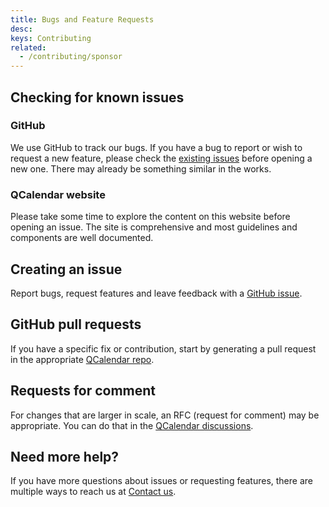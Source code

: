 ```yaml
---
title: Bugs and Feature Requests
desc: 
keys: Contributing
related:
  - /contributing/sponsor
---
```


## Checking for known issues

### GitHub

We use GitHub to track our bugs. If you have a bug to report or wish to request a new feature, please check the [existing issues](https://github.com/quasarframework/quasar-ui-qcalendar/issues) before opening a new one. There may already be something similar in the works.

### QCalendar website

Please take some time to explore the content on this website before opening an issue. The site is comprehensive and most guidelines and components are well documented.

## Creating an issue

Report bugs, request features and leave feedback with a [GitHub issue](https://github.com/quasarframework/quasar-ui-qcalendar/issues).

## GitHub pull requests

If you have a specific fix or contribution, start by generating a pull request in the appropriate [QCalendar repo](https://github.com/quasarframework/quasar-ui-qcalendar/pulls).

## Requests for comment

For changes that are larger in scale, an RFC (request for comment) may be appropriate. You can do that in the [QCalendar discussions](https://github.com/quasarframework/quasar-ui-qcalendar/discussions).

## Need more help?

If you have more questions about issues or requesting features, there are multiple ways to reach us at [Contact us](/help/contact-us).